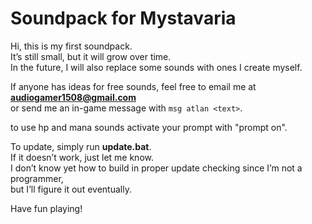 # Soundpack for Mystavaria

Hi, this is my first soundpack.  
It’s still small, but it will grow over time.  
In the future, I will also replace some sounds with ones I create myself.

If anyone has ideas for free sounds, feel free to email me at **audiogamer1508@gmail.com**  
or send me an in-game message with `msg atlan <text>`.

to use hp and mana sounds activate your prompt with "prompt on". 

To update, simply run **update.bat**.  
If it doesn’t work, just let me know.  
I don’t know yet how to build in proper update checking since I’m not a programmer,  
but I’ll figure it out eventually.

Have fun playing!